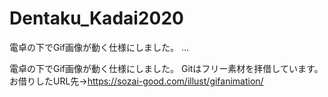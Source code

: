 # Dentaku_Kadai2020

電卓の下でGif画像が動く仕様にしました。
…

電卓の下でGif画像が動く仕様にしました。
Gitはフリー素材を拝借しています。
お借りしたURL先→https://sozai-good.com/illust/gifanimation/
